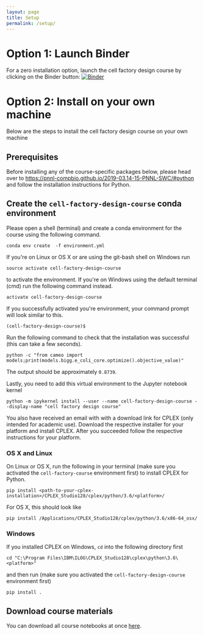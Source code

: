 ```yaml
---
layout: page
title: Setup
permalink: /setup/
---
```


# Option 1: Launch Binder

For a zero installation option, launch the cell factory design course by clicking on the Binder button:
[![Binder](https://mybinder.org/badge_logo.svg)](https://mybinder.org/v2/gh/AgileBioFoundry/2019-04.17-cell-factory-design-brownbag/master?filepath=01-Intro-to-FBA.ipynb)

# Option 2: Install on your own machine

Below are the steps to install the cell factory design course on your own machine

## Prerequisites

Before installing any of the course-specific packages below, please head over to <https://pnnl-compbio.github.io/2019-03.14-15-PNNL-SWC/#python> and
follow the installation instructions for Python.

## Create the `cell-factory-design-course` conda environment

Please open a shell (terminal) and create a conda environment for the course using the following command.

    conda env create  -f environment.yml

If you're on Linux or OS X or are using the git-bash shell on Windows run

    source activate cell-factory-design-course

to activate the environment. If you're on Windows using the default terminal (cmd) run the following command instead.

    activate cell-factory-design-course

If you successfully activated you're environment, your command prompt will look similar to this.

    (cell-factory-design-course)$

Run the following command to check that the installation was successful (this can take a few seconds).

    python -c "from cameo import models;print(models.bigg.e_coli_core.optimize().objective_value)"

The output should be approximately `0.8739`.

Lastly, you need to add this virtual environment to the Jupyter notebook kernel

    python -m ipykernel install --user --name cell-factory-design-course --display-name "cell factory design course"

You also have received an email with with a download link for CPLEX (only intended for academic use). Download the respective installer for your platform and install CPLEX. After you succeeded follow the respective instructions for your platform.

### OS X and Linux

On Linux or OS X, run the following in your terminal (make sure you activated the `cell-factory-course` environment first) to install CPLEX for Python.

    pip install <path-to-your-cplex-installation>/CPLEX_Studio128/cplex/python/3.6/<platform>/

 For OS X, this should look like

 	pip install /Applications/CPLEX_Studio128/cplex/python/3.6/x86-64_osx/

### Windows

If you installed CPLEX on Windows, `cd` into the following directory first
    
    cd "C:\Program Files\IBM\ILOG\CPLEX_Studio128\cplex\python\3.6\<platform>"
    
and then run (make sure you activated the `cell-factory-design-course` environment first)

    pip install .


## Download course materials

 You can download all course notebooks at once [here](https://github.com/agilebiofoundry/cell-factory-design-course/archive/master.zip).
